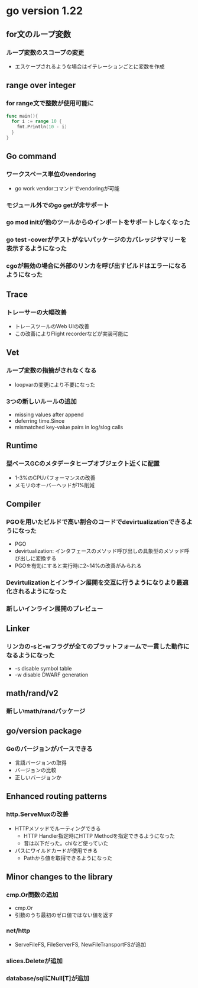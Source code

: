 # go version 1.22

## for文のループ変数
### ループ変数のスコープの変更
- エスケープされるような場合はイテレーションごとに変数を作成

## range over integer
### for range文で整数が使用可能に
```go
func main(){
  for i := range 10 {
    fmt.Println(10 - i)
  }
}
```

## Go command
### ワークスペース単位のvendoring
- go work vendorコマンドでvendoringが可能
### モジュール外でのgo getが非サポート
### go mod initが他のツールからのインポートをサポートしなくなった
### go test -coverがテストがないパッケージのカバレッジサマリーを表示するようになった
### cgoが無効の場合に外部のリンカを呼び出すビルドはエラーになるようになった

## Trace
### トレーサーの大幅改善
- トレースツールのWeb UIの改善
- この改善によりFlight recorderなどが実装可能に

## Vet
### ループ変数の指摘がされなくなる
- loopvarの変更により不要になった
### 3つの新しいルールの追加
- missing values after append
- deferring time.Since
- mismatched key-value pairs in log/slog calls

## Runtime
### 型ベースGCのメタデータヒープオブジェクト近くに配置
- 1-3%のCPUパフォーマンスの改善
- メモリのオーバーヘッドが1%削減

## Compiler
### PGOを用いたビルドで高い割合のコードでdevirtualizationできるようになった
- PGO
- devirtualization: インタフェースのメソッド呼び出しの具象型のメソッド呼び出しに変換する
- PGOを有効にすると実行時に2~14%の改善がみられる
### Devirtulizationとインライン展開を交互に行うようになりより最適化されるようになった
### 新しいインライン展開のプレビュー

## Linker
### リンカの-sと-wフラグが全てのプラットフォームで一貫した動作になるようになった
- -s disable symbol table
- -w disable DWARF generation

## math/rand/v2
### 新しいmath/randパッケージ

## go/version package
### Goのバージョンがパースできる
- 言語バージョンの取得
- バージョンの比較
- 正しいバージョンか

## Enhanced routing patterns
### http.ServeMuxの改善
- HTTPメソッドでルーティングできる
  - HTTP Handler指定時にHTTP Methodを指定できるようになった
  - 昔は以下だった。chiなど使っていた
- パスにワイルドカードが使用できる
  - Pathから値を取得できるようになった

## Minor changes to the library
### cmp.Or関数の追加
- cmp.Or
- 引数のうち最初のゼロ値ではない値を返す
### net/http
- ServeFileFS, FileServerFS, NewFileTransportFSが追加
### slices.Deleteが追加
### database/sqlにNull[T]が追加
